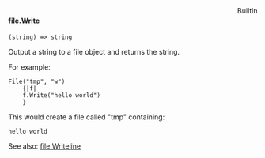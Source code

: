 <div style="float:right"><span class="builtin">Builtin</span></div>

#### file.Write

``` suneido
(string) => string
```

Output a string to a file object and returns the string.

For example:

``` suneido
File("tmp", "w")
    {|f|
    f.Write("hello world")
    }
```

This would create a file called "tmp" containing:

``` suneido
hello world
```

See also:
[file.Writeline](<file.Writeline.md>)